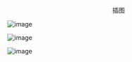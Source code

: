 <p align="center">插图</p>

![image](http://pic.wenku8.com/pictures/2/2587/104021/123514.jpg)

![image](http://pic.wenku8.com/pictures/2/2587/104021/123515.jpg)

![image](http://pic.wenku8.com/pictures/2/2587/104021/123516.jpg)

